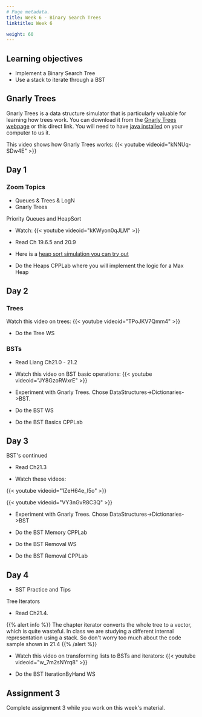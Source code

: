 ```yaml
---
# Page metadata.
title: Week 6 - Binary Search Trees
linktitle: Week 6

weight: 60
---
```


## Learning objectives

* Implement a Binary Search Tree
* Use a stack to iterate through a BST

## Gnarly Trees
Gnarly Trees is a data structure simulator that is particularly valuable for learning how
trees work. You can download it from the [Gnarly Trees webpage](https://people.ksp.sk/~kuko/gnarley-trees/)
or this direct link. You will need to have [java installed](https://www.java.com/en/download/) on your computer to us it.

This video shows how Gnarly Trees works:
{{< youtube videoid="kNNUq-SDw4E" >}}

## Day 1

### Zoom Topics

* Queues & Trees & LogN
* Gnarly Trees

Priority Queues and HeapSort

* Watch:
{{< youtube videoid="kKWyon0qJLM" >}}

* Read Ch 19.6.5 and 20.9

* Here is a [heap sort simulation you can try out](http://computerscience.chemeketa.edu/UCSFDataStructures/HeapSort.html)

* Do the Heaps CPPLab where you will implement the logic for a Max Heap

## Day 2

### Trees

Watch this video on trees:
{{< youtube videoid="TPoJKV7Qmm4" >}}

* Do the Tree WS

### BSTs

* Read Liang Ch21.0 - 21.2

* Watch this video on BST basic operations:
{{< youtube videoid="JY8GzoRWxrE" >}}

* Experiment with Gnarly Trees. Chose DataStructures->Dictionaries->BST.

* Do the BST WS

* Do the BST Basics CPPLab

## Day 3

BST's continued

* Read Ch21.3

* Watch these videos:

{{< youtube videoid="1ZeH64e_I5o" >}}

{{< youtube videoid="VY3nGvR8C3Q" >}}

* Experiment with Gnarly Trees. Chose DataStructures->Dictionaries->BST

* Do the BST Memory CPPLab

* Do the BST Removal WS

* Do the BST Removal CPPLab

## Day 4

* BST Practice and Tips

Tree Iterators

* Read Ch21.4.

{{% alert info %}}
The chapter iterator converts the whole tree to a vector, which is quite wasteful.
In class we are studying a different internal representation using a stack.
So don't worry too much about the code sample shown in 21.4
{{% /alert %}}

* Watch this video on transforming lists to BSTs and iterators:
{{< youtube videoid="w_7m2sNYrq8" >}}

* Do the BST IterationByHand WS

## Assignment 3

Complete assignment 3 while you work on this week's material.

